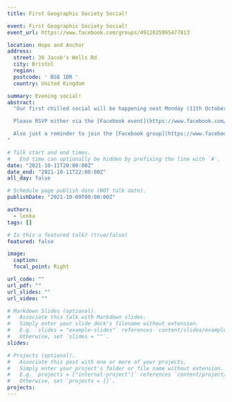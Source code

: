 ```yaml
---
title: First Geographic Society Social!

event: First Geographic Society Social!
event_url: https://www.facebook.com/groups/4912025995477813

location: Hope and Anchor 
address: 
  street: 38 Jacob's Wells Rd
  city: Bristol
  region: 
  postcode: ' BS8 1DR '
  country: United Kingdom

summary: Evening social! 
abstract: 
  "Our first chilled social will be happening next Monday (11th October) at the Hope and Anchor at 8pm. This will be a great way to meet people on the different courses so we hope to see lots of you there!

  Please RSVP either via the [Facebook event](https://www.facebook.com/events/405721034561224) or by getting in touch with Amy or Immie (the organizers) on pgreps.geogsoc@gmail.com.

  Also just a reminder to join the [Facebook group](https://www.facebook.com/groups/4912025995477813) to keep updated with GeogSoc stuff, or visit the official [GeogSoc website](https://www.bristolsu.org.uk/groups/geography-society-geogsoc) 
"

# Talk start and end times.
#   End time can optionally be hidden by prefixing the line with `#`.
date: "2021-10-11T20:00:00Z"
date_end: "2021-10-11T22:00:00Z"
all_day: false

# Schedule page publish date (NOT talk date).
publishDate: "2021-10-09T00:00:00Z"

authors: 
  - lenka
tags: []

# Is this a featured talk? (true/false)
featured: false

image:
  caption: 
  focal_point: Right

url_code: ""
url_pdf: ""
url_slides: ""
url_video: ""

# Markdown Slides (optional).
#   Associate this talk with Markdown slides.
#   Simply enter your slide deck's filename without extension.
#   E.g. `slides = "example-slides"` references `content/slides/example-slides.md`.
#   Otherwise, set `slides = ""`.
slides:

# Projects (optional).
#   Associate this post with one or more of your projects.
#   Simply enter your project's folder or file name without extension.
#   E.g. `projects = ["internal-project"]` references `content/project/deep-learning/index.md`.
#   Otherwise, set `projects = []`.
projects:
---
```


